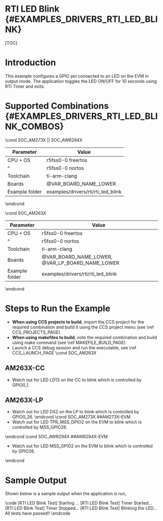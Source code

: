 # RTI LED Blink {#EXAMPLES_DRIVERS_RTI_LED_BLINK}

[TOC]

# Introduction

This example configures a GPIO pin connected to an LED on the EVM in output mode.
The application toggles the LED ON/OFF for 10 seconds using RTI Timer and exits.

# Supported Combinations {#EXAMPLES_DRIVERS_RTI_LED_BLINK_COMBOS}

\cond SOC_AM273X || SOC_AWR294X

 Parameter      | Value
 ---------------|-----------
 CPU + OS       | r5fss0-0 freertos
 ^              | r5fss0-0 nortos
 Toolchain      | ti-arm-clang
 Boards         | @VAR_BOARD_NAME_LOWER
 Example folder | examples/drivers/rti/rti_led_blink

\endcond

\cond SOC_AM263X

 Parameter      | Value
 ---------------|-----------
 CPU + OS       | r5fss0-0 freertos
 ^              | r5fss0-0 nortos
 Toolchain      | ti-arm-clang
 Boards         | @VAR_BOARD_NAME_LOWER, @VAR_LP_BOARD_NAME_LOWER
 Example folder | examples/drivers/rti/rti_led_blink

\endcond

# Steps to Run the Example

- **When using CCS projects to build**, import the CCS project for the required combination
  and build it using the CCS project menu (see \ref CCS_PROJECTS_PAGE).
- **When using makefiles to build**, note the required combination and build using
  make command (see \ref MAKEFILE_BUILD_PAGE)
- Launch a CCS debug session and run the executable, see \ref CCS_LAUNCH_PAGE
\cond SOC_AM263X
## AM263X-CC
- Watch out for LED LD13 on the CC to blink which is controlled by GPIO0_1.

## AM263X-LP
- Watch out for LED DS2 on the LP to blink which is controlled by GPIO0_26.
\endcond
\cond SOC_AM273X
##AM273X-EVM
- Watch out for LED TPR_MSS_GPIO2 on the EVM to blink which is controlled by MSS_GPIO26.

\endcond
\cond SOC_AWR294X
##AWR294X-EVM
- Watch out for LED MSS_GPIO2 on the EVM to blink which is controlled by GPIO26.

\endcond

# Sample Output

Shown below is a sample output when the application is run,

\code
[RTI LED Blink Test] Starting ...
[RTI LED Blink Test] Timer Started...
[RTI LED Blink Test] Timer Stopped...
[RTI LED Blink Test] Blinking the LED...
All tests have passed!!
\endcode


